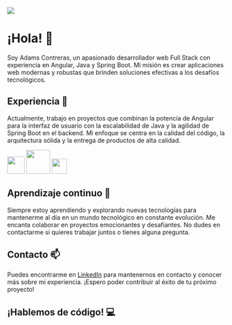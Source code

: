 <div>
    <img src="https://images.pexels.com/photos/97077/pexels-photo-97077.jpeg?auto=compress&cs=tinysrgb&w=1260&h=750&dpr=1"/>
</div>


# ¡Hola! 👋

Soy Adams Contreras, un apasionado desarrollador web Full Stack con experiencia en Angular, Java y Spring Boot. Mi misión es crear aplicaciones web modernas y robustas que brinden soluciones efectivas a los desafíos tecnológicos.

## Experiencia 💼

Actualmente, trabajo en proyectos que combinan la potencia de Angular para la interfaz de usuario con la escalabilidad de Java y la agilidad de Spring Boot en el backend. Mi enfoque se centra en la calidad del código, la arquitectura sólida y la entrega de productos de alta calidad.

<div id="lenguajes">
    <img src="https://upload.wikimedia.org/wikipedia/commons/thumb/c/cf/Angular_full_color_logo.svg/2048px-Angular_full_color_logo.svg.png" alt="" srcset="" width="40" height="40">
<img src="https://static.vecteezy.com/system/resources/previews/022/101/050/original/java-logo-transparent-free-png.png" alt="" srcset="" width="55" height="55">
<img src="https://miro.medium.com/v2/resize:fit:1400/1*CIHazLUXhBCxiho2mE2glQ.png" alt="" srcset="" width="35" height="35">
</div>

## Aprendizaje continuo 🚀

Siempre estoy aprendiendo y explorando nuevas tecnologías para mantenerme al día en un mundo tecnológico en constante evolución. Me encanta colaborar en proyectos emocionantes y desafiantes. No dudes en contactarme si quieres trabajar juntos o tienes alguna pregunta.

## Contacto 📫

Puedes encontrarme en [LinkedIn](https://www.linkedin.com/in/adams-contreras-390762215/) para mantenernos en contacto y conocer más sobre mi experiencia. ¡Espero poder contribuir al éxito de tu próximo proyecto!

## ¡Hablemos de código! 💻
